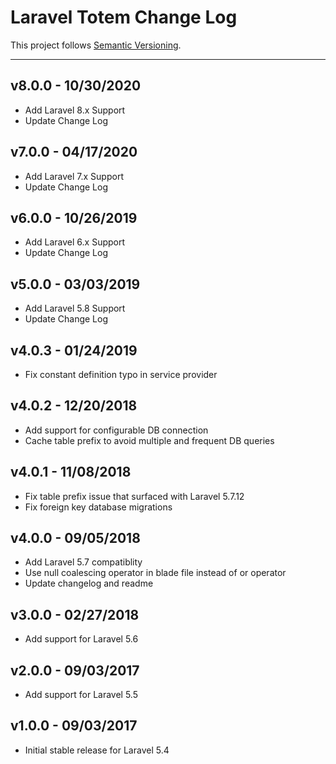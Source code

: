 # Laravel Totem Change Log

This project follows [Semantic Versioning](CONTRIBUTING.md).

---

## v8.0.0 - 10/30/2020

- Add Laravel 8.x Support
- Update Change Log

## v7.0.0 - 04/17/2020

- Add Laravel 7.x Support
- Update Change Log

## v6.0.0 - 10/26/2019

- Add Laravel 6.x Support
- Update Change Log

## v5.0.0 - 03/03/2019

- Add Laravel 5.8 Support
- Update Change Log

## v4.0.3 - 01/24/2019

- Fix constant definition typo in service provider

## v4.0.2 - 12/20/2018

- Add support for configurable DB connection
- Cache table prefix to avoid multiple and frequent DB queries

## v4.0.1 - 11/08/2018

- Fix table prefix issue that surfaced with Laravel 5.7.12
- Fix foreign key database migrations

## v4.0.0 - 09/05/2018

- Add Laravel 5.7 compatiblity
- Use null coalescing operator in blade file instead of or operator
- Update changelog and readme

## v3.0.0 - 02/27/2018

- Add support for Laravel 5.6

## v2.0.0 - 09/03/2017

- Add support for Laravel 5.5

## v1.0.0 - 09/03/2017

- Initial stable release for Laravel 5.4
